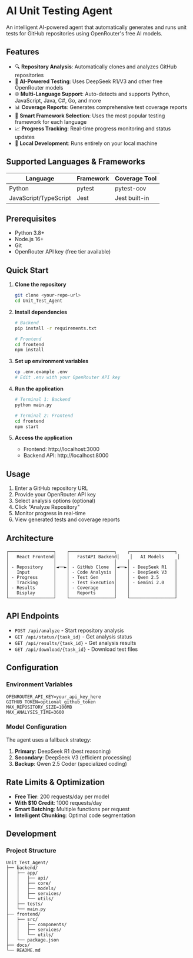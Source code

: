 # AI Unit Testing Agent

An intelligent AI-powered agent that automatically generates and runs unit tests for GitHub repositories using OpenRouter's free AI models.

## Features

- 🔍 **Repository Analysis**: Automatically clones and analyzes GitHub repositories
- 🤖 **AI-Powered Testing**: Uses DeepSeek R1/V3 and other free OpenRouter models
- 🌐 **Multi-Language Support**: Auto-detects and supports Python, JavaScript, Java, C#, Go, and more
- 📊 **Coverage Reports**: Generates comprehensive test coverage reports
- 🎯 **Smart Framework Selection**: Uses the most popular testing framework for each language
- 📈 **Progress Tracking**: Real-time progress monitoring and status updates
- 🔧 **Local Development**: Runs entirely on your local machine

## Supported Languages & Frameworks

| Language | Framework | Coverage Tool |
|----------|-----------|---------------|
| Python | pytest | pytest-cov |
| JavaScript/TypeScript | Jest | Jest built-in |

## Prerequisites

- Python 3.8+
- Node.js 16+
- Git
- OpenRouter API key (free tier available)

## Quick Start

1. **Clone the repository**
   ```bash
   git clone <your-repo-url>
   cd Unit_Test_Agent
   ```

2. **Install dependencies**
   ```bash
   # Backend
   pip install -r requirements.txt
   
   # Frontend
   cd frontend
   npm install
   ```

3. **Set up environment variables**
   ```bash
   cp .env.example .env
   # Edit .env with your OpenRouter API key
   ```

4. **Run the application**
   ```bash
   # Terminal 1: Backend
   python main.py
   
   # Terminal 2: Frontend
   cd frontend
   npm start
   ```

5. **Access the application**
   - Frontend: http://localhost:3000
   - Backend API: http://localhost:8000

## Usage

1. Enter a GitHub repository URL
2. Provide your OpenRouter API key
3. Select analysis options (optional)
4. Click "Analyze Repository"
5. Monitor progress in real-time
6. View generated tests and coverage reports

## Architecture

```
┌─────────────────┐    ┌─────────────────┐    ┌─────────────────┐
│   React Frontend│    │   FastAPI Backend│    │   AI Models     │
│                 │    │                 │    │                 │
│ - Repository    │◄──►│ - GitHub Clone  │◄──►│ - DeepSeek R1   │
│   Input         │    │ - Code Analysis │    │ - DeepSeek V3   │
│ - Progress      │    │ - Test Gen      │    │ - Qwen 2.5      │
│   Tracking      │    │ - Test Execution│    │ - Gemini 2.0    │
│ - Results       │    │ - Coverage      │    │                 │
│   Display       │    │   Reports       │    │                 │
└─────────────────┘    └─────────────────┘    └─────────────────┘
```

## API Endpoints

- `POST /api/analyze` - Start repository analysis
- `GET /api/status/{task_id}` - Get analysis status
- `GET /api/results/{task_id}` - Get analysis results
- `GET /api/download/{task_id}` - Download test files

## Configuration

### Environment Variables

```env
OPENROUTER_API_KEY=your_api_key_here
GITHUB_TOKEN=optional_github_token
MAX_REPOSITORY_SIZE=100MB
MAX_ANALYSIS_TIME=3600
```

### Model Configuration

The agent uses a fallback strategy:
1. **Primary**: DeepSeek R1 (best reasoning)
2. **Secondary**: DeepSeek V3 (efficient processing)
3. **Backup**: Qwen 2.5 Coder (specialized coding)

## Rate Limits & Optimization

- **Free Tier**: 200 requests/day per model
- **With $10 Credit**: 1000 requests/day
- **Smart Batching**: Multiple functions per request
- **Intelligent Chunking**: Optimal code segmentation

## Development

### Project Structure

```
Unit_Test_Agent/
├── backend/
│   ├── app/
│   │   ├── api/
│   │   ├── core/
│   │   ├── models/
│   │   ├── services/
│   │   └── utils/
│   ├── tests/
│   └── main.py
├── frontend/
│   ├── src/
│   │   ├── components/
│   │   ├── services/
│   │   └── utils/
│   └── package.json
├── docs/
└── README.md
```


